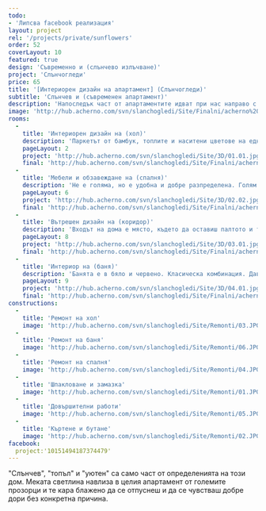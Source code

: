 ```yaml
---
todo:
- 'Липсва facebook реализация'
layout: project
rel: '/projects/private/sunflowers' 
order: 52
coverLayout: 10
featured: true
design: 'Съвременно и (слънчево излъчване)'
project: 'Слънчогледи'
price: 65
title: '[Интериорен дизайн на апартамент] (Слънчогледи)'
subtitle: 'Слънчев и (съвременен апартамент)'
description: 'Напоследък част от апартаментите идват при нас направо с името си. "Слънчогледи"  е един от тях. Решихме, че това ще е идеалното име за слънчеви хора и слънчев апартамент.'
image: 'http://hub.acherno.com/svn/slanchogledi/Site/Finalni/acherno%20(1).jpg'
rooms:
  -
    title: 'Интериорен дизайн на (хол)'
    description: 'Паркетът от бамбук, топлите и наситени цветове на една от стените и на част от мебелите придават на обстановката лекота и неангажираност. Светлите тонове добавят приятен контраст към цялостния интериор. '
    pageLayout: 2
    project: 'http://hub.acherno.com/svn/slanchogledi/Site/3D/01.01.jpg'
    final: 'http://hub.acherno.com/svn/slanchogledi/Site/Finalni/acherno%20(2).jpg'
  -
    title: 'Мебели и обзавеждане на (спалня)'
    description: 'Не е голяма, но е удобна и добре разпределена. Голям гардероб, място за книги, висок скрин, мека табла и удобни лампи за четене. Меките и ненаситени тонове създават приятна обстановка, в която може лесно да се отпуснеш и да поспиш или просто да почетеш любимата си книга '
    pageLayout: 6
    project: 'http://hub.acherno.com/svn/slanchogledi/Site/3D/02.02.jpg'
    final: 'http://hub.acherno.com/svn/slanchogledi/Site/Finalni/acherno%20(6).jpg'
  -
    title: 'Вътрешен дизайн на (коридор)'
    description: 'Входът на дома е място, където да оставиш палтото и тежката си чанта след дългия работен ден, да събуеш обувките си, да нахлузиш меките си пантофи и да се потопиш в спокойния си, сигурен дом. '
    pageLayout: 8
    project: 'http://hub.acherno.com/svn/slanchogledi/Site/3D/03.01.jpg'
    final: 'http://hub.acherno.com/svn/slanchogledi/Site/Finalni/acherno%20(12).jpg'
  -
    title: 'Интериор на (баня)'
    description: 'Банята е в бяло и червено. Класическа комбинация. Дава ти заряда, от който имаш нужда, в началото на деня и те ободрява в неговия край. Снабдена е с малка и компактна вана за неделните следобеди и удобно място за бърз душ. За да се получи това, се наложи да разбием няколко стени, пренаредихме малко нови, за да разширим наличната баня и да намерим място за всичко необходимо. '
    pageLayout: 9
    project: 'http://hub.acherno.com/svn/slanchogledi/Site/3D/04.01.jpg'
    final: 'http://hub.acherno.com/svn/slanchogledi/Site/Finalni/acherno%20(8).jpg'
constructions:
  - 
    title: 'Ремонт на хол'
    image: 'http://hub.acherno.com/svn/slanchogledi/Site/Remonti/03.JPG'
  - 
    title: 'Ремонт на баня'
    image: 'http://hub.acherno.com/svn/slanchogledi/Site/Remonti/06.JPG'
  - 
    title: 'Ремонт на спалня'
    image: 'http://hub.acherno.com/svn/slanchogledi/Site/Remonti/04.JPG'
  - 
    title: 'Шпакловане и замазка'
    image: 'http://hub.acherno.com/svn/slanchogledi/Site/Remonti/01.JPG'
  - 
    title: 'Довършителни работи'
    image: 'http://hub.acherno.com/svn/slanchogledi/Site/Remonti/05.JPG'
  - 
    title: 'Къртене и бутане'
    image: 'http://hub.acherno.com/svn/slanchogledi/Site/Remonti/02.JPG'
facebook:
  project:'10151494187374479'    
---
```

"Слънчев", "топъл" и "уютен" са само част от определенията на този дом. Меката светлина навлиза в целия апартамент от големите прозорци и те кара блажено да се отпуснеш и да се чувстваш добре дори без конкретна причина. 
